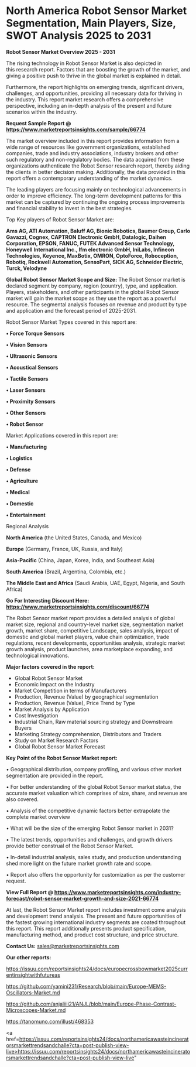 # North America Robot Sensor Market Segmentation, Main Players, Size, SWOT Analysis 2025 to 2031

<Strong> Robot Sensor Market Overview 2025 - 2031</strong>

The rising technology in Robot Sensor Market is also depicted in this research report. Factors that are boosting the growth of the market, and giving a positive push to thrive in the global market is explained in detail.

Furthermore, the report highlights on emerging trends, significant drivers, challenges, and opportunities, providing all necessary data for thriving in the industry. This report market research offers a comprehensive perspective, including an in-depth analysis of the present and future scenarios within the industry.

<strong>Request Sample Report @ <a href=https://www.marketreportsinsights.com/sample/66774>https://www.marketreportsinsights.com/sample/66774</a></strong>

The market overview included in this report provides information from a wide range of resources like government organizations, established companies, trade and industry associations, industry brokers and other such regulatory and non-regulatory bodies. The data acquired from these organizations authenticate the Robot Sensor research report, thereby aiding the clients in better decision making. Additionally, the data provided in this report offers a contemporary understanding of the market dynamics.

The leading players are focusing mainly on technological advancements in order to improve efficiency. The long-term development patterns for this market can be captured by continuing the ongoing process improvements and financial stability to invest in the best strategies.

Top Key players of Robot Sensor Market are:

<strong>Ams AG, ATI Automation, Baluff AG, Bionic Robotics, Baumer Group, Carlo Gavazzi, Cognex, CAPTRON Electronic GmbH, Datalogic, Daihen Corporation, EPSON, FANUC, FUTEK Advanced Sensor Technology, Honeywell International Inc., Ifm electronic GmbH, IniLabs, Infineon Technologies, Keyence, MaxBotix, OMRON, OptoForce, Roboception, Robotiq, Rockwell Automation, SensoPart, SICK AG, Schneider Electric, Turck, Velodyne</strong>

<strong><b>Global Robot Sensor Market Scope and Size:</b></strong>
The Robot Sensor market is declared segment by company, region (country), type, and application. Players, stakeholders, and other participants in the global Robot Sensor market will gain the market scope as they use the report as a powerful resource. The segmental analysis focuses on revenue and product by type and application and the forecast period of 2025-2031.

Robot Sensor Market Types covered in this report are:

<strong>• Force Torque Sensors

• Vision Sensors

• Ultrasonic Sensors

• Acoustical Sensors

• Tactile Sensors

• Laser Sensors

• Proximity Sensors

• Other Sensors

• Robot Sensor</strong>

Market Applications covered in this report are:

<strong>• Manufacturing

• Logistics

• Defense

• Agriculture

• Medical

• Domestic

• Entertainment</strong> 

Regional Analysis

<strong>North America</strong> (the United States, Canada, and Mexico)

<strong>Europe</strong> (Germany, France, UK, Russia, and Italy)

<strong>Asia-Pacific</strong> (China, Japan, Korea, India, and Southeast Asia)

<strong>South America</strong> (Brazil, Argentina, Colombia, etc.)

<strong>The Middle East and Africa</strong> (Saudi Arabia, UAE, Egypt, Nigeria, and South Africa)

<strong>Go For Interesting Discount Here: <a href=https://www.marketreportsinsights.com/discount/66774>https://www.marketreportsinsights.com/discount/66774</a></strong>

The Robot Sensor market report provides a detailed analysis of global market size, regional and country-level market size, segmentation market growth, market share, competitive Landscape, sales analysis, impact of domestic and global market players, value chain optimization, trade regulations, recent developments, opportunities analysis, strategic market growth analysis, product launches, area marketplace expanding, and technological innovations.

<strong><b>Major factors covered in the report:</b></strong>
<ul>
  <li>Global Robot Sensor Market </li>
  <li>Economic Impact on the Industry</li>
  <li>Market Competition in terms of Manufacturers</li>
  <li>Production, Revenue (Value) by geographical segmentation</li>
  <li>Production, Revenue (Value), Price Trend by Type</li>
  <li>Market Analysis by Application</li>
  <li>Cost Investigation</li>
  <li>Industrial Chain, Raw material sourcing strategy and Downstream Buyers</li>
  <li>Marketing Strategy comprehension, Distributors and Traders</li>
  <li>Study on Market Research Factors</li>
  <li>Global Robot Sensor Market Forecast</li>
</ul>

<strong><b>Key Point of the Robot Sensor Market report:</b></strong>

• Geographical distribution, company profiling, and various other market segmentation are provided in the report.

• For better understanding of the global Robot Sensor market status, the accurate market valuation which comprises of size, share, and revenue are also covered.

• Analysis of the competitive dynamic factors better extrapolate the complete market overview

• What will be the size of the emerging Robot Sensor market in 2031?

• The latest trends, opportunities and challenges, and growth drivers provide better construal of the Robot Sensor Market.

• In-detail industrial analysis, sales study, and production understanding shed more light on the future market growth rate and scope.

• Report also offers the opportunity for customization as per the customer request.

<strong><b>View Full Report @ <a href=https://www.marketreportsinsights.com/industry-forecast/robot-sensor-market-growth-and-size-2021-66774>https://www.marketreportsinsights.com/industry-forecast/robot-sensor-market-growth-and-size-2021-66774</a></b></strong>


At last, the Robot Sensor Market report includes investment come analysis and development trend analysis. The present and future opportunities of the fastest growing international industry segments are coated throughout this report. This report additionally presents product specification, manufacturing method, and product cost structure, and price structure.

<strong>Contact Us:</strong>
sales@marketreportsinsights.com

<strong>Our other reports:</strong>

<a href=https://issuu.com/reportsinsights24/docs/europecrossbowmarket2025currentinsightwithfutureas>https://issuu.com/reportsinsights24/docs/europecrossbowmarket2025currentinsightwithfutureas</a>

<a href=https://github.com/yamini231/Research/blob/main/Europe-MEMS-Oscillators-Market.md>https://github.com/yamini231/Research/blob/main/Europe-MEMS-Oscillators-Market.md</a>

<a href=https://github.com/anjaliiii21/ANJL/blob/main/Europe-Phase-Contrast-Microscopes-Market.md>https://github.com/anjaliiii21/ANJL/blob/main/Europe-Phase-Contrast-Microscopes-Market.md</a>

<a href=https://tanomuno.com/illust/468353>https://tanomuno.com/illust/468353</a>

<a href=https://issuu.com/reportsinsights24/docs/northamericawasteincineratorsmarkettrendsandchalle?cta=post-publish-view-live>https://issuu.com/reportsinsights24/docs/northamericawasteincineratorsmarkettrendsandchalle?cta=post-publish-view-live</a>"
